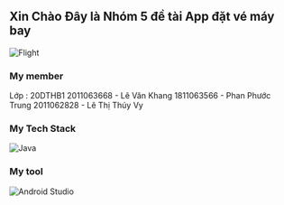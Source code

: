 ## Xin Chào Đây là Nhóm 5 đề tài App đặt vé máy bay
![Flight](https://www.shutterstock.com/image-vector/realistic-vector-banner-cheap-flights-260nw-1185708886.jpg)

### My member
Lớp : 20DTHB1
2011063668 - Lê Văn Khang
1811063566 - Phan Phước Trung
2011062828 - Lê Thị Thúy Vy

### My Tech Stack
![Java]([http://img.shields.io/badge/-Java-007396?style=flat-square&logo=java&logoColor=ffffff](https://tuyendung.kfcvietnam.com.vn/Data/Sites/1/media/blog/java-la-gi.jpg))

### My tool
![Android Studio](https://cdn.sforum.vn/sforum/wp-content/uploads/2021/12/android-studio.png)
